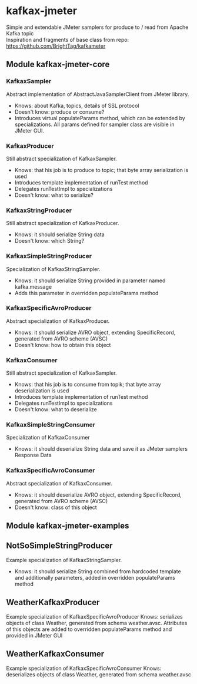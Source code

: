 # kafkax-jmeter
Simple and extendable JMeter samplers for produce to / read from Apache Kafka topic\
Inspiration and fragments of base class from repo:\
https://github.com/BrightTag/kafkameter

## Module kafkax-jmeter-core

### KafkaxSampler
Abstract implementation of AbstractJavaSamplerClient from JMeter library.
* Knows: about Kafka, topics, details of SSL protocol
* Doesn't know: produce or consume?
* Introduces virtual populateParams method, which can be extended by specializations. All params defined for sampler class are visible in JMeter GUI.

### KafkaxProducer
Still abstract specialization of KafkaxSampler.
* Knows: that his job is to produce to topic; that byte array serialization is used
* Introduces template implementation of runTest method
* Delegates runTestImpl to specializations
* Doesn't know: what to serialize?

### KafkaxStringProducer
Still abstract specialization of KafkaxProducer.
* Knows: it should serialize String data
* Doesn't know: which String?

### KafkaxSimpleStringProducer
Specialization of KafkaxStringSampler.
* Knows: it should serialize String provided in parameter named kafka.message
* Adds this parameter in overridden populateParams method

### KafkaxSpecificAvroProducer
Abstract specialization of KafkaxProducer.
* Knows: it should serialize AVRO object, extending SpecificRecord, generated from AVRO scheme (AVSC)
* Doesn't know: how to obtain this object

### KafkaxConsumer
Still abstract specialization of KafkaxSampler.
* Knows: that his job is to consume from topik; that byte array deserialization is used
* Introduces template implementation of runTest method
* Delegates runTestImpl to specializations
* Doesn't know: what to deserialize

### KafkaxSimpleStringConsumer
Specialization of KafkaxConsumer
* Knows: it should deserialize String data and save it as JMeter samplers Response Data

### KafkaxSpecificAvroConsumer
Abstract specialization of KafkaxConsumer.
* Knows: it should deserialize AVRO object, extending SpecificRecord, generated from AVRO scheme (AVSC)
* Doesn't know: class of this object

## Module kafkax-jmeter-examples

## NotSoSimpleStringProducer
Example specialization of KafkaxStringSampler.
* Knows: it should serialize String combined from hardcoded template and additionally parameters, added in overridden populateParams method

## WeatherKafkaxProducer
Example specialization of KafkaxSpecificAvroProducer
Knows: serializes objects of class Weather, generated from schema weather.avsc. Attributes of this objects are added to overridden populateParams method and provided in JMeter GUI

## WeatherKafkaxConsumer
Example specialization of KafkaxSpecificAvroConsumer
Knows: deserializes objects of class Weather, generated from schema weather.avsc
